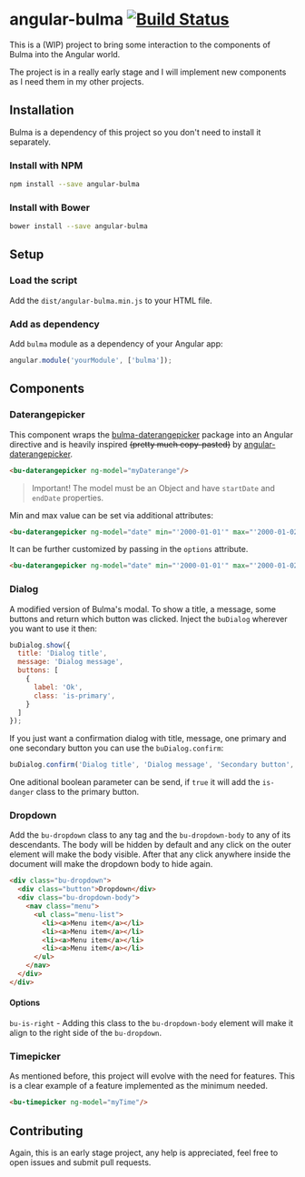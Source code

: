 # angular-bulma [![Build Status](https://travis-ci.org/gfpacheco/angular-bulma.svg?branch=master)](https://travis-ci.org/gfpacheco/angular-bulma)

This is a (WIP) project to bring some interaction to the components of Bulma into the Angular world.

The project is in a really early stage and I will implement new components as I need them in my
other projects.

## Installation

Bulma is a dependency of this project so you don't need to install it separately.

### Install with NPM

```sh
npm install --save angular-bulma
```

### Install with Bower

```sh
bower install --save angular-bulma
```

## Setup

### Load the script

Add the `dist/angular-bulma.min.js` to your HTML file.

### Add as dependency

Add `bulma` module as a dependency of your Angular app:

```javascript
angular.module('yourModule', ['bulma']);
```

## Components

### Daterangepicker

This component wraps the [bulma-daterangepicker](https://github.com/gfpacheco/bulma-daterangepicker)
package into an Angular directive and is heavily inspired ~~(pretty much copy-pasted)~~ by
[angular-daterangepicker](https://github.com/fragaria/angular-daterangepicker).

```html
<bu-daterangepicker ng-model="myDaterange"/>
```

> Important! The model must be an Object and have `startDate` and `endDate` properties.

Min and max value can be set via additional attributes:

```html
<bu-daterangepicker ng-model="date" min="'2000-01-01'" max="'2000-01-02'"/>
```

It can be further customized by passing in the `options` attribute.

```html
<bu-daterangepicker ng-model="date" min="'2000-01-01'" max="'2000-01-02'" options="{separator: ':'}"/>
```

### Dialog

A modified version of Bulma's modal. To show a title, a message, some buttons and return which
button was clicked. Inject the `buDialog` wherever you want to use it then:

```js
buDialog.show({
  title: 'Dialog title',
  message: 'Dialog message',
  buttons: [
    {
      label: 'Ok',
      class: 'is-primary',
    }
  ]
});
```

If you just want a confirmation dialog with title, message, one primary and one secondary button
you can use the `buDialog.confirm`:

```js
buDialog.confirm('Dialog title', 'Dialog message', 'Secondary button', 'Primary button');
```

One aditional boolean parameter can be send, if `true` it will add the `is-danger` class to the
primary button.

### Dropdown

Add the `bu-dropdown` class to any tag and the `bu-dropdown-body` to any of its descendants. The
body will be hidden by default and any click on the outer element will make the body visible. After
that any click anywhere inside the document will make the dropdown body to hide again.

```html
<div class="bu-dropdown">
  <div class="button">Dropdown</div>
  <div class="bu-dropdown-body">
    <nav class="menu">
      <ul class="menu-list">
        <li><a>Menu item</a></li>
        <li><a>Menu item</a></li>
        <li><a>Menu item</a></li>
        <li><a>Menu item</a></li>
      </ul>
    </nav>
  </div>
</div>
```

#### Options

`bu-is-right` - Adding this class to the `bu-dropdown-body` element will make it align to the right
side of the `bu-dropdown`.

### Timepicker

As mentioned before, this project will evolve with the need for features. This is a clear example of
a feature implemented as the minimum needed.

```html
<bu-timepicker ng-model="myTime"/>
```

## Contributing

Again, this is an early stage project, any help is appreciated, feel free to open issues and submit
pull requests.
